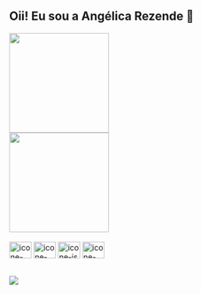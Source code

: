 ## Oii! Eu sou a Angélica Rezende 👋

<div>
  <a href="https://github.com/angelicagrezende">
  <img height=180em src="https://github-readme-stats.vercel.app/api?username=angelicagrezende&show_icons=true&theme=cobalt"><br>
  <img height=180em src="https://github-readme-stats.vercel.app/api/top-langs/?username=angelicagrezende&hide_progress=true&theme=cobalt">
</div>

<div style="display: inline-block"><br>
  <img alt="icone-css" height="30" width="40" src="https://cdn.jsdelivr.net/gh/devicons/devicon/icons/css3/css3-original.svg" />
  <img alt="icone-html" height="30" width="40" src="https://cdn.jsdelivr.net/gh/devicons/devicon/icons/html5/html5-original.svg" />
  <img alt="icone-js" height="30" width="40" src="https://cdn.jsdelivr.net/gh/devicons/devicon/icons/javascript/javascript-original.svg" />
  <img alt="icone-python" height="30" width="40" src="https://cdn.jsdelivr.net/gh/devicons/devicon/icons/python/python-original-wordmark.svg" />
</div>

##

<div>
  <a href="https://www.linkedin.com/in/ang%C3%A9lica-rezende-263033210/" target="_blank"><img src="https://img.shields.io/badge/LinkedIn-0077B5?style=for-the-badge&logo=linkedin&logoColor=white" target="_blank"></a>
</div>
